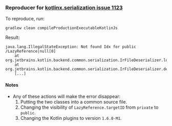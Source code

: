 ### Reproducer for [kotlinx.serialization issue 1123](https://github.com/Kotlin/kotlinx.serialization/issues/1123)

To reproduce, run:

```
gradlew clean compileProductionExecutableKotlinJs
```

Result:
```
java.lang.IllegalStateException: Not found Idx for public /LazyReference|null[0]
	at org.jetbrains.kotlin.backend.common.serialization.IrFileDeserializer.loadTopLevelDeclarationProto(IrFileDeserializer.kt:48)
	at org.jetbrains.kotlin.backend.common.serialization.IrFileDeserializer.deserializeDeclaration(IrFileDeserializer.kt:39)
	[...]
```

#### Notes

* Any of these actions will make the error disappear:
    1. Putting the two classes into a common source file.
    2. Changing the visibility of `LazyReference.targetID` from `private` to `public`.
    3. Changing the Kotlin plugins to version `1.6.0-M1`.

